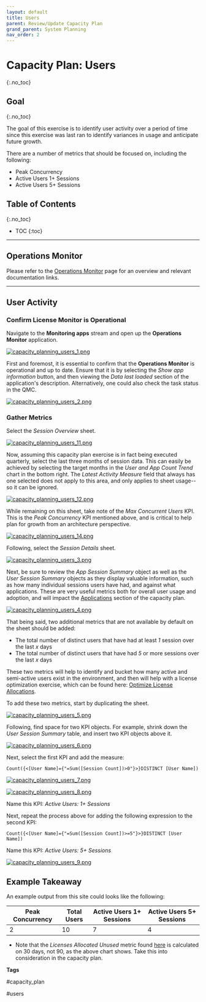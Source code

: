 ```yaml
---
layout: default
title: Users
parent: Review/Update Capacity Plan
grand_parent: System Planning
nav_order: 2
---
```


# Capacity Plan: Users <i class="fas fa-dolly-flatbed fa-xs" title="Shipped | Native Capability"></i>
{:.no_toc}

## Goal
{:.no_toc}

The goal of this exercise is to identify user activity over a period of time since this exercise was last ran to identify variances in usage and anticipate future growth.

There are a number of metrics that should be focused on, including the following:

- Peak Concurrency
- Active Users 1+ Sessions
- Active Users 5+ Sessions

## Table of Contents
{:.no_toc}

* TOC
{:toc}

-------------------------

## Operations Monitor

Please refer to the [Operations Monitor](../../tooling/operations_monitor.md) page for an overview and relevant documentation links.

-------------------------

## User Activity

### Confirm License Monitor is Operational

Navigate to the **Monitoring apps** stream and open up the **Operations Monitor** application.

[![capacity_planning_users_1.png](images/capacity_planning_users_1.png)](https://raw.githubusercontent.com/qs-admin-guide/qs-admin-guide/master/docs/system_planning/review_update_capacity_plan/images/capacity_planning_users_1.png)

First and foremost, it is essential to confirm that the **Operations Monitor** is operational and up to date. Ensure that it is by selecting the _Show app information_ button, and then viewing the _Data last loaded_ section of the application's description. Alternatively, one could also check the task status in the QMC.

[![capacity_planning_users_2.png](images/capacity_planning_users_2.png)](https://raw.githubusercontent.com/qs-admin-guide/qs-admin-guide/master/docs/system_planning/review_update_capacity_plan/images/capacity_planning_users_2.png)

### Gather Metrics

Select the _Session Overview_ sheet.

[![capacity_planning_users_11.png](images/capacity_planning_users_11.png)](https://raw.githubusercontent.com/qs-admin-guide/qs-admin-guide/master/docs/system_planning/review_update_capacity_plan/images/capacity_planning_users_11.png)

Now, assuming this capacity plan exercise is in fact being executed quarterly, select the last three months of session data. This can easily be achieved by selecting the target months in the _User and App Count Trend_ chart in the bottom right. The _Latest Activity Measure_ field that always has one selected does not apply to this area, and only applies to sheet usage--so it can be ignored.

[![capacity_planning_users_12.png](images/capacity_planning_users_12.png)](https://raw.githubusercontent.com/qs-admin-guide/qs-admin-guide/master/docs/system_planning/review_update_capacity_plan/images/capacity_planning_users_12.png)

While remaining on this sheet, take note of the _Max Concurrent Users_ KPI. This is the _Peak Concurrency_ KPI mentioned above, and is critical to help plan for growth from an architecture perspective.

[![capacity_planning_users_14.png](images/capacity_planning_users_14.png)](https://raw.githubusercontent.com/qs-admin-guide/qs-admin-guide/master/docs/system_planning/review_update_capacity_plan/images/capacity_planning_users_14.png)

Following, select the _Session Details_ sheet.

[![capacity_planning_users_3.png](images/capacity_planning_users_3.png)](https://raw.githubusercontent.com/qs-admin-guide/qs-admin-guide/master/docs/system_planning/review_update_capacity_plan/images/capacity_planning_users_3.png)

Next, be sure to review the _App Session Summary_ object as well as the _User Session Summary_ objects as they display valuable information, such as how many individual sessions users have had, and against what applications. These are very useful metrics both for overall user usage and adoption, and will impact the [Applications](applications.md) section of the capacity plan.

[![capacity_planning_users_4.png](images/capacity_planning_users_4.png)](https://raw.githubusercontent.com/qs-admin-guide/qs-admin-guide/master/docs/system_planning/review_update_capacity_plan/images/capacity_planning_users_4.png)

That being said, two additional metrics that are not available by default on the sheet should be added:

  - The total number of distinct users that have had at least _1_ session over the last _x_ days
  - The total number of distinct users that have had _5_ or more sessions over the last _x_ days
  
These two metrics will help to identify and bucket how many active and semi-active users exist in the environment, and then will help with a license optimization exercise, which can be found here: [Optimize License Allocations](../../licensing/optimize_license_allocations.md).

To add these two metrics, start by duplicating the sheet.

[![capacity_planning_users_5.png](images/capacity_planning_users_5.png)](https://raw.githubusercontent.com/qs-admin-guide/qs-admin-guide/master/docs/system_planning/review_update_capacity_plan/images/capacity_planning_users_5.png)

Following, find space for two KPI objects. For example, shrink down the _User Session Summary_ table, and insert two KPI objects above it.

[![capacity_planning_users_6.png](images/capacity_planning_users_6.png)](https://raw.githubusercontent.com/qs-admin-guide/qs-admin-guide/master/docs/system_planning/review_update_capacity_plan/images/capacity_planning_users_6.png)

Next, select the first KPI and add the measure:

`Count({<[User Name]={"=Sum([Session Count])>0"}>}DISTINCT [User Name])`

[![capacity_planning_users_7.png](images/capacity_planning_users_7.png)](https://raw.githubusercontent.com/qs-admin-guide/qs-admin-guide/master/docs/system_planning/review_update_capacity_plan/images/capacity_planning_users_7.png)

[![capacity_planning_users_8.png](images/capacity_planning_users_8.png)](https://raw.githubusercontent.com/qs-admin-guide/qs-admin-guide/master/docs/system_planning/review_update_capacity_plan/images/capacity_planning_users_8.png)

Name this KPI: _Active Users: 1+ Sessions_

Next, repeat the process above for adding the following expression to the second KPI:

`Count({<[User Name]={"=Sum([Session Count])>=5"}>}DISTINCT [User Name])`

Name this KPI: _Active Users: 5+ Sessions_

[![capacity_planning_users_9.png](images/capacity_planning_users_9.png)](https://raw.githubusercontent.com/qs-admin-guide/qs-admin-guide/master/docs/system_planning/review_update_capacity_plan/images/capacity_planning_users_9.png)

## Example Takeaway

An example output from this site could looks like the following: 

| Peak Concurrency | Total Users | Active Users 1+ Sessions | Active Users 5+ Sessions |
|------------------|-------------|--------------------------|--------------------------|
| 2                | 10          | 7                        | 4                        |

* Note that the _Licenses Allocated Unused_ metric found [here](/licenses.md) is calculated on 30 days, not 90, as the above chart shows. Take this into consideration in the capacity plan.

**Tags**

#capacity_plan

#users

&nbsp;